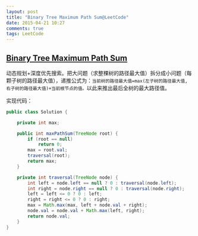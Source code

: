 ```yaml
---
layout: post
title: "Binary Tree Maximum Path Sum@LeetCode"
date: 2015-04-21 10:27
comments: true
tags: LeetCode
---
```


## [Binary Tree Maximum Path Sum](https://leetcode.com/problems/binary-tree-maximum-path-sum/)

<!-- more -->

动态规划+深度优先搜索。把大问题（求整棵树的路径最大值）拆分成小问题（每颗子树的路径最大值），递推公式为：`当前树的路径最大值=max(左子树的路径最大值, 右子树的路径最大值)+当前根节点的值。`以此来推出最后全树的最大路径值。

实现代码：

``` java
public class Solution {

    private int max;

    public int maxPathSum(TreeNode root) {
        if (root == null)
            return 0;
        max = root.val;
        traversal(root);
        return max;
    }

    private int traversal(TreeNode node) {
        int left = node.left == null ? 0 : traversal(node.left);
        int right = node.right == null ? 0 : traversal(node.right);
        left = left <= 0 ? 0 : left;
        right = right <= 0 ? 0 : right;
        max = Math.max(max, left + node.val + right);
        node.val = node.val + Math.max(left, right);
        return node.val;
    }
}
```